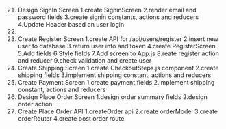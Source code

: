 21. Design SignIn Screen
    1.create SigninScreen
    2.render email and password fields
    3.create signin constants, actions and reducers
    4.Update Header based on user login
22.
23. Create Register Screen
    1.create API for /api/users/register
    2.insert new user to database
    3.return user info and token
    4.create RegisterScreen
    5.Add fields
    6.Style fields
    7.Add screen to App.js
    8.reate register action and reducer
    9.check validation and create user
24. Create Shipping Screen
    1.create CheckoutSteps.js component
    2.create shipping fields
    3.implement shipping constant, actions and reducers
25. Create Payment Screen
    1.create payment fields
    2.implement shipping constant, actions and reducers
26. Design Place Order Screen
    1.design order summary fields
    2.design order action
27. Create Place Order API
    1.createOrder api
    2.create orderModel
    3.create orderRouter
    4.create post order route
